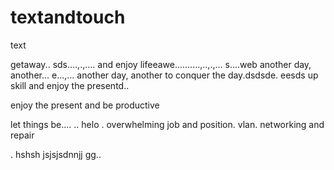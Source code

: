 # textandtouch
text

getaway..
sds....,.,....
and enjoy lifeeawe..........,..,.,...
s....web
another day, another...
e...,...
another day, another to conquer the day.dsdsde.
eesds
up skill and enjoy the presentd..

enjoy the present and be productive 

let things be....
..
helo
. overwhelming job and position. vlan. networking and repair

.
hshsh
jsjsjsdnnjj
gg..
